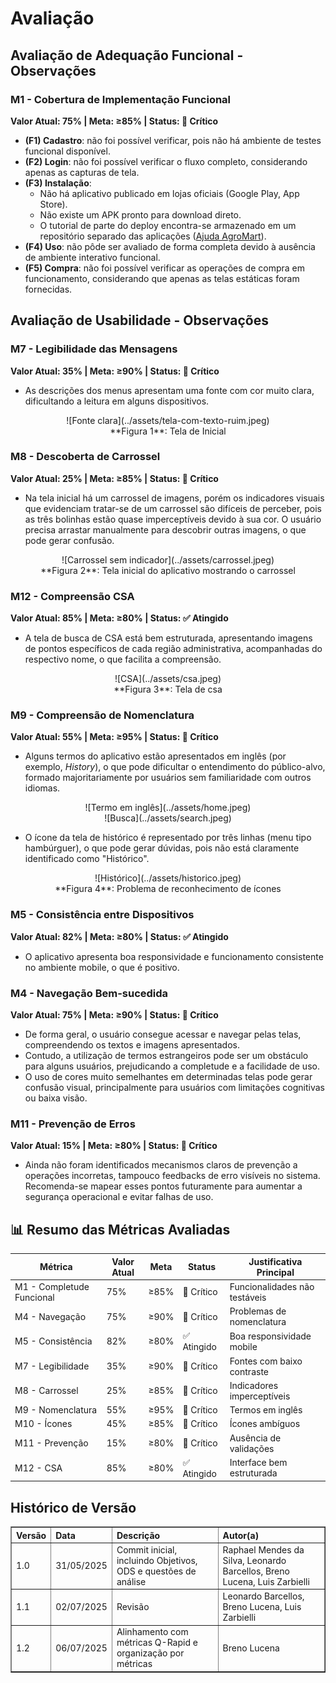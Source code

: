 # Avaliação

## Avaliação de Adequação Funcional - Observações

### M1 - Cobertura de Implementação Funcional
**Valor Atual: 75% | Meta: ≥85% | Status: 🔴 Crítico**

- **(F1) Cadastro**: não foi possível verificar, pois não há ambiente de testes funcional disponível.  
- **(F2) Login**: não foi possível verificar o fluxo completo, considerando apenas as capturas de tela.  
- **(F3) Instalação**:
  - Não há aplicativo publicado em lojas oficiais (Google Play, App Store).  
  - Não existe um APK pronto para download direto.  
  - O tutorial de parte do deploy encontra-se armazenado em um repositório separado das aplicações ([Ajuda AgroMart](https://github.com/AgroMart/ajuda-agromart)).  
- **(F4) Uso**: não pôde ser avaliado de forma completa devido à ausência de ambiente interativo funcional.  
- **(F5) Compra**: não foi possível verificar as operações de compra em funcionamento, considerando que apenas as telas estáticas foram fornecidas.  


## Avaliação de Usabilidade - Observações

### M7 - Legibilidade das Mensagens
**Valor Atual: 35% | Meta: ≥90% | Status: 🔴 Crítico**

- As descrições dos menus apresentam uma fonte com cor muito clara, dificultando a leitura em alguns dispositivos.

<center>
![Fonte clara](../assets/tela-com-texto-ruim.jpeg)
</center>
<center>
**Figura 1**: Tela de Inicial
</center>

### M8 - Descoberta de Carrossel
**Valor Atual: 25% | Meta: ≥85% | Status: 🔴 Crítico**

- Na tela inicial há um carrossel de imagens, porém os indicadores visuais que evidenciam tratar-se de um carrossel são difíceis de perceber, pois as três bolinhas estão quase imperceptíveis devido à sua cor. O usuário precisa arrastar manualmente para descobrir outras imagens, o que pode gerar confusão.

<center>
![Carrossel sem indicador](../assets/carrossel.jpeg)
</center>
<center>
**Figura 2**: Tela inicial do aplicativo mostrando o carrossel 
</center>

### M12 - Compreensão CSA
**Valor Atual: 85% | Meta: ≥80% | Status: ✅ Atingido**

- A tela de busca de CSA está bem estruturada, apresentando imagens de pontos específicos de cada região administrativa, acompanhadas do respectivo nome, o que facilita a compreensão.

<center>
![CSA](../assets/csa.jpeg)
</center>
<center>
**Figura 3**: Tela de csa 
</center>

### M9 - Compreensão de Nomenclatura
**Valor Atual: 55% | Meta: ≥95% | Status: 🔴 Crítico**

- Alguns termos do aplicativo estão apresentados em inglês (por exemplo, *History*), o que pode dificultar o entendimento do público-alvo, formado majoritariamente por usuários sem familiaridade com outros idiomas.

<center>
![Termo em inglês](../assets/home.jpeg)
</center>

<center>
![Busca](../assets/search.jpeg)
</center>

- O ícone da tela de histórico é representado por três linhas (menu tipo hambúrguer), o que pode gerar dúvidas, pois não está claramente identificado como "Histórico".

<center>
![Histórico](../assets/historico.jpeg)
</center>
<center>
**Figura 4**: Problema de reconhecimento de ícones
</center>

### M5 - Consistência entre Dispositivos
**Valor Atual: 82% | Meta: ≥80% | Status: ✅ Atingido**

- O aplicativo apresenta boa responsividade e funcionamento consistente no ambiente mobile, o que é positivo.

### M4 - Navegação Bem-sucedida  
**Valor Atual: 75% | Meta: ≥90% | Status: 🔴 Crítico**

- De forma geral, o usuário consegue acessar e navegar pelas telas, compreendendo os textos e imagens apresentados.  
- Contudo, a utilização de termos estrangeiros pode ser um obstáculo para alguns usuários, prejudicando a completude e a facilidade de uso.
- O uso de cores muito semelhantes em determinadas telas pode gerar confusão visual, principalmente para usuários com limitações cognitivas ou baixa visão.

### M11 - Prevenção de Erros
**Valor Atual: 15% | Meta: ≥80% | Status: 🔴 Crítico**

- Ainda não foram identificados mecanismos claros de prevenção a operações incorretas, tampouco feedbacks de erro visíveis no sistema. Recomenda-se mapear esses pontos futuramente para aumentar a segurança operacional e evitar falhas de uso.

## 📊 Resumo das Métricas Avaliadas

| Métrica | Valor Atual | Meta | Status | Justificativa Principal |
|---------|-------------|------|--------|------------------------|
| M1 - Completude Funcional | 75% | ≥85% | 🔴 Crítico | Funcionalidades não testáveis |
| M4 - Navegação | 75% | ≥90% | 🔴 Crítico | Problemas de nomenclatura |
| M5 - Consistência | 82% | ≥80% | ✅ Atingido | Boa responsividade mobile |
| M7 - Legibilidade | 35% | ≥90% | 🔴 Crítico | Fontes com baixo contraste |
| M8 - Carrossel | 25% | ≥85% | 🔴 Crítico | Indicadores imperceptíveis |
| M9 - Nomenclatura | 55% | ≥95% | 🔴 Crítico | Termos em inglês |
| M10 - Ícones | 45% | ≥85% | 🔴 Crítico | Ícones ambíguos |
| M11 - Prevenção | 15% | ≥80% | 🔴 Crítico | Ausência de validações |
| M12 - CSA | 85% | ≥80% | ✅ Atingido | Interface bem estruturada |


## Histórico de Versão

<table border="1" style="width:100%; border-collapse: collapse; text-align: left;">
  <thead>
    <tr>
      <th>Versão</th>
      <th>Data</th>
      <th>Descrição</th>
      <th>Autor(a)</th>
    </tr>
  </thead>
  <tbody>
    <tr>
      <td>1.0</td>
      <td>31/05/2025</td>
      <td>Commit inicial, incluindo Objetivos, ODS e questões de análise</td>
      <td>Raphael Mendes da Silva, Leonardo Barcellos, Breno Lucena, Luis Zarbielli</td>
    </tr>
    <tr>
      <td>1.1</td>
      <td>02/07/2025</td>
      <td>Revisão</td>
      <td>Leonardo Barcellos, Breno Lucena, Luis Zarbielli</td>
    </tr>
    <tr>
      <td>1.2</td>
      <td>06/07/2025</td>
      <td>Alinhamento com métricas Q-Rapid e organização por métricas</td>
      <td>Breno Lucena</td>
    </tr>
  </tbody>
</table>















